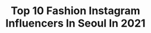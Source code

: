 ---
title: Top 10 Fashion Instagram Influencers In Seoul In 2021
description: >-
  Find top fashion Instagram influencers in Seoul in 2021. Most popular hashtags: #fashion #korea #ootd #model.
platform: Instagram
hits: 38
text_top: Analyze the most popular Instagram influencers on inBeat.
text_bottom: Our database aggregates 38 Instagram influencers like this in Seoul, South Korea for you to connect with.
profiles:
  - username: "kangdm"
    fullname: >-
      Domenico Kang / 강동민
    bio: >-
      📍Seoul Fashion Stylist & Consultant based in Milan Creative director of @pap_magazine Work @altakappa
    location: "South Korea"
    followers: 6733
    engagement: 494
    commentsToLikes: 0.021884
    id: ck5cbw7a2g9zw0i11svi61ehv
    verified: false
    hashtags: "#jacquemus, #iceberg, #andreapompilio, #marceloburlon"
  - username: "strawberry.korea"
    fullname: >-
      💜
    bio: >-
      • store coming soon 👉🏻 @snowberryboutique • #koreanfashion #asianfashion • pics aren't mine
    location: "South Korea"
    followers: 143055
    engagement: 420
    commentsToLikes: 0.012132
    id: ckaotnn7iwoal0i78j2013cfa
    verified: false
    hashtags: ""
  - username: "andreatresgallo"
    fullname: >-
      Andrea Tresgallo
    bio: >-
      📍🇲🇽México. In a relationship with pizza ♥ // Mexico MA | Queta Rojas South Korea | MDirectors
    location: "South Korea"
    followers: 6183
    engagement: 1136
    commentsToLikes: 0.068602
    id: ck5hsjwiewps50i116g63r5wi
    verified: false
    hashtags: "#model, #throwback, #tb, #mexicanmodel"
  - username: "eunju_morea"
    fullname: >-
      Eunju
    bio: >-
      📸🔜 ᴋᴏɴɢᴏʟɪᴀ ᴛᴠ🇰🇷🇲🇳🌏 New✨⤵️
    location: "South Korea"
    followers: 18525
    engagement: 517
    commentsToLikes: 0.009864
    id: ck0tyogwfnj320i19rp0lvbna
    verified: false
    hashtags: "#summer, #selfie, #mongolia, #spring"
  - username: "jonah.aki"
    fullname: >-
      Jonah Kalani Aki | 아키조나
    bio: >-
      📍Seoul, Korea 🦄 NEON MILK 🍁 [Autumn Project] Leader #dancer #choreographer #댄서 #안무가
    location: "South Korea"
    followers: 11176
    engagement: 532
    commentsToLikes: 0.032093
    id: ck6u3b3yfwrwu0j71p6t5bcmd
    verified: false
    hashtags: "#kpop, #voguing, #dancing, #korea"
  - username: "grimie93"
    fullname: >-
      준희 🇰🇷
    bio: >-
      Contact DM💌 @cdct_official @grimie_official @grimie_life
    location: "South Korea"
    followers: 5999
    engagement: 1198
    commentsToLikes: 0.064065
    id: ckapc4e032f9e0i78xrh86cto
    verified: false
    hashtags: ""
  - username: "mensjournalonline"
    fullname: >-
      MEN’S JOURNAL ONLINE
    bio: >-
      For editorial submission: info.mensjournalonline@gmail.com #MensJournalOnline
    location: "South Korea"
    followers: 24556
    engagement: 104
    commentsToLikes: 0.005798
    id: ck8t2lt2yzx020j78s5jti7ca
    verified: false
    hashtags: "#china, #manabouttownuk, #manabouttown, #underwear"
  - username: "jaesukkim"
    fullname: >-
      Illustrating Susu Girls
    bio: >-
      SEOUL/SINGAPORE/SYDNEY-BASED FASHION ILLUSTRATOR, CONTENT & ART DIRECTOR #jskillustration #SusuGirls #김재석 /Living in 🇰🇷 📧: jskillustration@gmail.com
    location: "South Korea"
    followers: 225635
    engagement: 98
    commentsToLikes: 0.014685
    id: ck0tyw94xobs50i199wiue7gl
    verified: true
    hashtags: "#wiwt, #duvetica, #illustrations, #susugirls"
  - username: "75khnamkung"
    fullname: >-
      남궁경희
    bio: >-
      2018 SBS SUPERMODEL We Pick상🏆 40대 SBS 슈퍼모델 Youtube: 스틸영 (매주 화요일 5시) @stillyoung_model0306
    location: "South Korea"
    followers: 3243
    engagement: 991
    commentsToLikes: 0.032625
    id: ck6tmfenv7qwp0j71tjf90a73
    verified: false
    hashtags: "#lottehomeshopping, #2021ss, #youtube, #mcmstory"
  - username: "charmstudio_official"
    fullname: >-
      참스튜디오
    bio: >-
      sɪɴᴄᴇ 1997🇰🇷 ᴏᴘᴇɴ 13:00-21:00 🔻 ᴘɪᴇʀᴄɪɴɢ/ᴛᴏᴏᴛʜ ɢᴇᴍ/ʜᴇɴɴᴀ ᴛᴀᴛᴛᴏᴏ/ᴀᴄᴀᴅᴇᴍʏ 피어싱/치아보석/헤나 타투/수강문의 💌 예약 문의는 DM 🔻 ᴛᴇʟ 070 8614 7081
    location: "South Korea"
    followers: 35558
    engagement: 112
    commentsToLikes: 0.005162
    id: ckaoxl203dq910i789j9avwet
    verified: false
    hashtags: "#sogood, #itaewon, #innerconch, #piercingaddict"
---